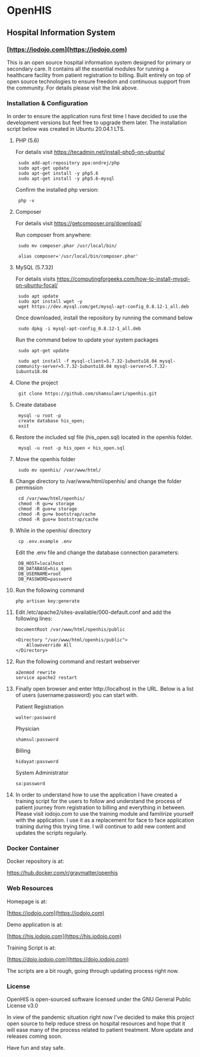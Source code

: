 # OpenHIS

## Hospital Information System

### [https://iodojo.com](https://iodojo.com)

This is an open source hospital information system designed for primary or secondary care. It contains all the essential modules for running a healthcare facility from patient registration to billing. Built entirely on top of open source technologies to ensure freedom and continuous support from the community. For details please visit the link above.

### Installation & Configuration

In order to ensure the application runs first time I have decided to use the development versions but feel free to upgrade them later. The installation script below was created in Ubuntu 20.04.1 LTS.

1. PHP (5.6)

	For details visit https://tecadmin.net/install-php5-on-ubuntu/

		sudo add-apt-repository ppa:ondrej/php
		sudo apt-get update
		sudo apt-get install -y php5.6
		sudo apt-get install -y php5.6-mysql 

	Confirm the installed php version:

		php -v

2. Composer

	For details visit https://getcomposer.org/download/

	Run composer from anywhere:

		sudo mv composer.phar /usr/local/bin/

		alias composer='/usr/local/bin/composer.phar'

3. MySQL (5.7.32)

	For details visits https://computingforgeeks.com/how-to-install-mysql-on-ubuntu-focal/

		sudo apt update
		sudo apt install wget -y
		wget https://dev.mysql.com/get/mysql-apt-config_0.8.12-1_all.deb

	Once downloaded, install the repository by running the command below

		sudo dpkg -i mysql-apt-config_0.8.12-1_all.deb

	Run the command below to update your system packages

		sudo apt-get update

		sudo apt install -f mysql-client=5.7.32-1ubuntu18.04 mysql-community-server=5.7.32-1ubuntu18.04 mysql-server=5.7.32-1ubuntu18.04

4. Clone the project
	
		git clone https://github.com/shamsulamri/openhis.git

5. Create database

		mysql -u root -p
		create database his_open;
		exit

6. Restore the included sql file (his_open.sql) located in the openhis folder.

		mysql -u root -p his_open < his_open.sql

7. Move the openhis folder

		sudo mv openhis/ /var/www/html/

8. Change directory to /var/www/html/openhis/ and change the folder permission 

		cd /var/www/html/openhis/
		chmod -R gu+w storage
		chmod -R guo+w storage
		chmod -R gu+w bootstrap/cache
		chmod -R guo+w bootstrap/cache

9. While in the openhis/ directory 

		cp .env.example .env

	Edit the .env file and change the database connection parameters:

		DB_HOST=localhost
		DB_DATABASE=his_open
		DB_USERNAME=root
		DB_PASSWORD=password

10. Run the following command

		php artisan key:generate

11. Edit /etc/apache2/sites-available/000-default.conf and add the following lines:

		DocumentRoot /var/www/html/openhis/public

		<Directory "/var/www/html/openhis/public">
			Allowoverride All
		</Directory>

12. Run the following command and restart webserver

		a2enmod rewrite
		service apache2 restart

13. Finally open browser and enter http://localhost in the URL. Below is a list of users (username:password) you can start with.

	Patient Registration

		walter:password

	Physician

		shamsul:password

	Billing

		hidayat:password

	System Administrator

		sa:password

14. In order to understand how to use the application I have created a training script for the users to follow and understand the process of patient journey from registration to billing and everything in between. Please visit iodojo.com to use the training module and familirize yourself with the application. I use it as a replacement for face to face application training during this trying time. I will continue to add new content and updates the scripts regularly.

### Docker Container

Docker repository is at:

https://hub.docker.com/r/graymatter/openhis

### Web Resources

Homepage is at:

[https://iodojo.com](https://iodojo.com)

Demo application is at:

[https://his.iodojo.com](https://his.iodojo.com)

Training Script is at:

[https://dojo.iodojo.com](https://dojo.iodojo.com)


The scripts are a bit rough, going through updating process right now.

### License

OpenHIS is open-sourced software licensed under the GNU General Public License v3.0

In view of the pandemic situation right now I've decided to make this project open source to help reduce stress on hospital resources and hope that it will ease many of the process related to patient treatment. More update and releases coming soon.

Have fun and stay safe.

